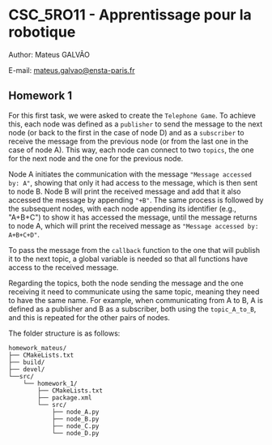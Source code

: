# CSC_5RO11 - Apprentissage pour la robotique

Author: Mateus GALVÃO

E-mail: mateus.galvao@ensta-paris.fr

## Homework 1

For this first task, we were asked to create the `Telephone Game`. To achieve this, each node was defined as a `publisher` to send the message to the next node (or back to the first in the case of node D) and as a `subscriber` to receive the message from the previous node (or from the last one in the case of node A). This way, each node can connect to two `topics`, the one for the next node and the one for the previous node.

Node A initiates the communication with the message `"Message accessed by: A"`, showing that only it had access to the message, which is then sent to node B. Node B will print the received message and add that it also accessed the message by appending `"+B"`. The same process is followed by the subsequent nodes, with each node appending its identifier (e.g., "A+B+C") to show it has accessed the message, until the message returns to node A, which will print the received message as `"Message accessed by: A+B+C+D"`.

To pass the message from the `callback` function to the one that will publish it to the next topic, a global variable is needed so that all functions have access to the received message.

Regarding the topics, both the node sending the message and the one receiving it need to communicate using the same topic, meaning they need to have the same name. For example, when communicating from A to B, A is defined as a publisher and B as a subscriber, both using the `topic_A_to_B`, and this is repeated for the other pairs of nodes.

The folder structure is as follows:

```
homework_mateus/
├── CMakeLists.txt
├── build/
├── devel/
└──src/
    └── homework_1/
        ├── CMakeLists.txt
        ├── package.xml
        └── src/
            ├── node_A.py
            ├── node_B.py
            ├── node_C.py
            └── node_D.py     
```